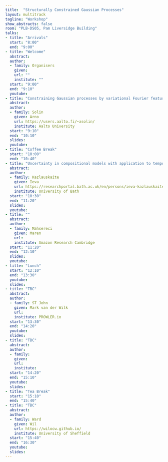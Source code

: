 ```yaml
---
title:  "Structurally Constrained Gaussian Processes"
layout: multitrack
tagline: "Workshop"
show_abstracts: false
room: "PLB-DS05, Pam Liversidge Building"
talks:
- title: "Arrivals"
  start: "8:00"
  end: "9:00"
- title: "Welcome"    
  abstract:
  author:
  - family: Organisers
    given: 
    url: ""
    institute: ""   
  start: "9:00"
  end: "9:10"
  youtube:
- title: "Constraining Gaussian processes by variational Fourier features"
  abstract:
  author:
  - family: Solin
    given: Arno
    url: https://users.aalto.fi/~asolin/
    institute: Aalto University
  start: "9:10"
  end: "10:10"
  slides:  
  youtube:
- title: "Coffee Break"
  start: "10:00"
  end: "10:40"    
- title: "Uncertainty in compositional models with application to temporal alignment"
  abstract: 
  author:
  - family: Kazlauskaite
    given: Ieva
    url: https://researchportal.bath.ac.uk/en/persons/ieva-kazlauskaite
    institute: University of Bath
  start: "10:30"
  end: "11:20"
  slides: 
  youtube:
- title: ""
  abstract: 
  author:
  - family: Mahsereci  
    given: Maren
    url: 
    institute: Amazon Research Cambridge
  start: "11:20"
  end: "12:10"
  slides:  
  youtube:
- title: "Lunch"
  start: "12:10"
  end: "13:30"
  youtube:
  slides:
- title: "TBC"
  abstract: 
  author:
  - family: ST John 
    given: Mark van der Wilk
    url: 
    institute: PROWLER.io
  start: "13:30"
  end: "14:20"
  youtube:
  slides:  
- title: "TBC"
  abstract: 
  author:
  - family:  
    given: 
    url: 
    institute:  
  start: "14:20"
  end: "15:10"
  youtube:
  slides: 
- title: "Tea Break"
  start: "15:10"
  end: "15:40"
- title: "TBC"
  abstract: 
  author:
  - family: Ward
    given: Wil
    url: https://wilocw.github.io/
    institute: University of Sheffield
  start: "15:40"
  end: "16:30"
  youtube:
  slides: 
---
```

